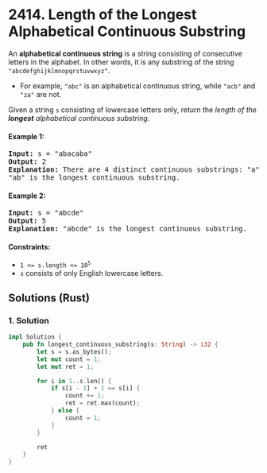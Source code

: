 # 2414. Length of the Longest Alphabetical Continuous Substring
An **alphabetical continuous string** is a string consisting of consecutive letters in the alphabet. In other words, it is any substring of the string `"abcdefghijklmnopqrstuvwxyz"`.

* For example, `"abc"` is an alphabetical continuous string, while `"acb"` and `"za"` are not.

Given a string `s` consisting of lowercase letters only, return the *length of the **longest** alphabetical continuous substring*.

#### Example 1:
<pre>
<strong>Input:</strong> s = "abacaba"
<strong>Output:</strong> 2
<strong>Explanation:</strong> There are 4 distinct continuous substrings: "a", "b", "c" and "ab".
"ab" is the longest continuous substring.
</pre>

#### Example 2:
<pre>
<strong>Input:</strong> s = "abcde"
<strong>Output:</strong> 5
<strong>Explanation:</strong> "abcde" is the longest continuous substring.
</pre>

#### Constraints:
* <code>1 <= s.length <= 10<sup>5</sup></code>
* `s` consists of only English lowercase letters.

## Solutions (Rust)

### 1. Solution
```Rust
impl Solution {
    pub fn longest_continuous_substring(s: String) -> i32 {
        let s = s.as_bytes();
        let mut count = 1;
        let mut ret = 1;

        for i in 1..s.len() {
            if s[i - 1] + 1 == s[i] {
                count += 1;
                ret = ret.max(count);
            } else {
                count = 1;
            }
        }

        ret
    }
}
```
